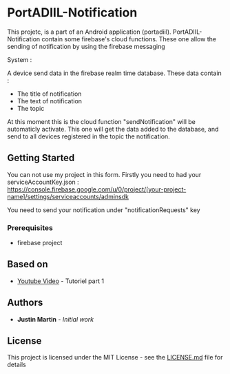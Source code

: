 # PortADIIL-Notification

This projetc, is a part of an Android application (portadiil). PortADIIL-Notification contain some firebase's cloud functions. 
These one allow the sending of notification by using the firebase messaging

System : 

A device send data in the firebase realm time database. These data contain : 
- The title of notification
- The text of notification 
- The topic

At this moment this is the cloud function "sendNotification" will be automaticly activate. This one will get the data added to the database,
and send to all devices registered in the topic the notification.

## Getting Started

You can not use my project in this form. Firstly you need to had your serviceAccountKey.json :
https://console.firebase.google.com/u/0/project/[your-project-name]/settings/serviceaccounts/adminsdk

You need to send your notification under "notificationRequests" key

### Prerequisites

- firebase project

## Based on

* [Youtube Video](https://www.youtube.com/watch?v=NIGUpxJloj8) - Tutoriel part 1 

## Authors

* **Justin Martin** - *Initial work*

## License

This project is licensed under the MIT License - see the [LICENSE.md](LICENSE.md) file for details
